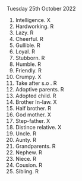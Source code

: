 Tuesday 25th October 2022

1. Intelligence. X
2. Hardworking. R
3. Lazy. R
4. Cheerful. R
5. Gullible. R
6. Loyal. R
7. Stubborn. R
8. Humble. R
9. Friendly. R
10. Crumpy. X
11. Take after s.o . R
12. Adoptive parents. R
13. Adopted child. R
14. Brother In-law. X
15. Half brother. R
16. God mother. X
17. Step-father. X
18. Distince relative. X
19. Uncle. R
20. Aunty. R
21. Grandparents. R
22. Nephew. R
23. Niece. R
24. Cousion. R
25. Sibling. R
